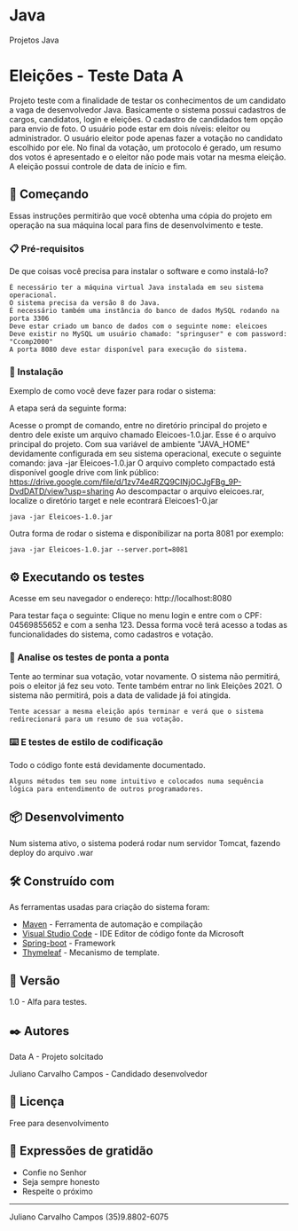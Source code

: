 # Java
Projetos Java

# Eleições - Teste Data A

Projeto teste com a finalidade de testar os conhecimentos de um candidato a vaga de desenvolvedor Java.
Basicamente o sistema possui cadastros de cargos, candidatos, login e eleições. O cadastro de candidados tem opção para envio de foto.
O usuário pode estar em dois níveis: eleitor ou administrador. O usuário eleitor pode apenas fazer a votação no candidato escolhido por ele.
No final da votação, um protocolo é gerado, um resumo dos votos é apresentado e o eleitor não pode mais votar na mesma eleição. A eleição possui 
controle de data de início e fim.

## 🚀 Começando

Essas instruções permitirão que você obtenha uma cópia do projeto em operação na sua máquina local para fins de desenvolvimento e teste.

### 📋 Pré-requisitos

De que coisas você precisa para instalar o software e como instalá-lo?

```
É necessário ter a máquina virtual Java instalada em seu sistema operacional. 
O sistema precisa da versão 8 do Java.
É necessário também uma instância do banco de dados MySQL rodando na porta 3306
Deve estar criado um banco de dados com o seguinte nome: eleicoes
Deve existir no MySQL um usuário chamado: "springuser" e com password: "Ccomp2000"
A porta 8080 deve estar disponível para execução do sistema.
```

### 🔧 Instalação

Exemplo de como você deve fazer para rodar o sistema:

A etapa será da seguinte forma:

Acesse o prompt de comando, entre no diretório principal do projeto e dentro dele existe um arquivo chamado Eleicoes-1.0.jar.
Esse é o arquivo principal do projeto. Com sua variável de ambiente "JAVA_HOME" devidamente configurada em seu sistema operacional, execute o seguinte 
comando: java -jar Eleicoes-1.0.jar
O arquivo completo compactado está disponível google drive com link público: https://drive.google.com/file/d/1zv74e4RZQ9CINjOCJgFBg_9P-DvdDATD/view?usp=sharing
Ao descompactar o arquivo eleicoes.rar, localize o diretório target e nele econtrará Eleicoes1-0.jar

```
java -jar Eleicoes-1.0.jar
```

Outra forma de rodar o sistema e disponibilizar na porta 8081 por exemplo:

```
java -jar Eleicoes-1.0.jar --server.port=8081
```

## ⚙️ Executando os testes

Acesse em seu navegador o endereço: http://localhost:8080

Para testar faça o seguinte: Clique no menu login e entre com o CPF: 04569855652 e com a senha 123. 
Dessa forma você terá acesso a todas as funcionalidades do sistema, como cadastros e votação.

### 🔩 Analise os testes de ponta a ponta

Tente ao terminar sua votação, votar novamente. O sistema não permitirá, pois o eleitor já fez seu voto.
Tente também entrar no link Eleições 2021. O sistema não permitirá, pois a data de validade já foi atingida.

```
Tente acessar a mesma eleição após terminar e verá que o sistema redirecionará para um resumo de sua votação.
```

### ⌨️ E testes de estilo de codificação

Todo o código fonte está devidamente documentado.

```
Alguns métodos tem seu nome intuitivo e colocados numa sequência lógica para entendimento de outros programadores.
```

## 📦 Desenvolvimento

Num sistema ativo, o sistema poderá rodar num servidor Tomcat, fazendo deploy do arquivo .war

## 🛠️ Construído com

As ferramentas usadas para criação do sistema foram:

* [Maven](https://maven.apache.org/) - Ferramenta de automação e compilação
* [Visual Studio Code](https://code.visualstudio.com/) - IDE Editor de código fonte da Microsoft
* [Spring-boot](https://spring.io/projects/spring-boot) - Framework
* [Thymeleaf](https://www.thymeleaf.org/) - Mecanismo de template. 

## 📌 Versão

1.0 - Alfa para testes.

## ✒️ Autores

Data A - Projeto solcitado

Juliano Carvalho Campos - Candidado desenvolvedor

## 📄 Licença

Free para desenvolvimento

## 🎁 Expressões de gratidão

* Confie no Senhor
* Seja sempre honesto
* Respeite o próximo

---
Juliano Carvalho Campos
(35)9.8802-6075
